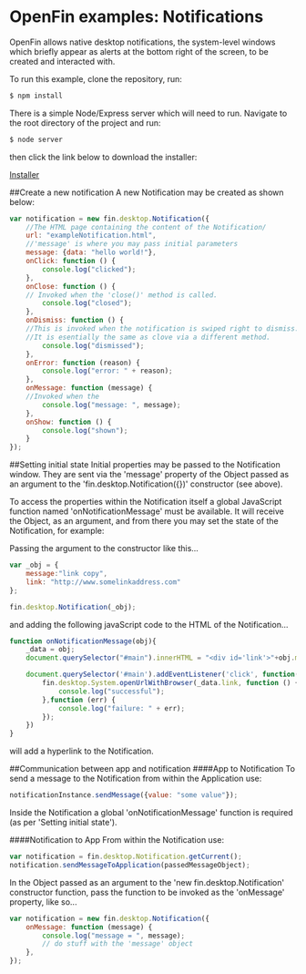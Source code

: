 # OpenFin examples: Notifications

OpenFin allows native desktop notifications, the system-level windows which briefly appear as alerts at the bottom right of the screen, to be created and interacted with. 

To run this example, clone the repository, run:

```javascript
$ npm install
```
There is a simple Node/Express server which will need to run. Navigate to the root directory of the project and run:

```javascript
$ node server
```
then click the link below to download the installer:

[Installer](https://dl.openfin.co/services/download?fileName=notificationOpenfin&config=http://localhost:5050/app.json)

##Create a new notification
A new Notification may be created as shown below:

```javascript
var notification = new fin.desktop.Notification({
	//The HTML page containing the content of the Notification/
	url: "exampleNotification.html",
	//'message' is where you may pass initial parameters
	message: {data: "hello world!"},
	onClick: function () {
		console.log("clicked");
	},
	onClose: function () {
	// Invoked when the 'close()' method is called.
		console.log("closed");
	},
	onDismiss: function () {
	//This is invoked when the notification is swiped right to dismiss. 
	//It is esentially the same as clove via a different method.
		console.log("dismissed");
	},
	onError: function (reason) {
		console.log("error: " + reason);
	},
	onMessage: function (message) {
	//Invoked when the 
		console.log("message: ", message);
	},
	onShow: function () {
		console.log("shown");
	}
});
```
##Setting initial state
Initial properties may be passed to the Notification window. They are sent via the 'message' property of the Object passed as an argument to the 'fin.desktop.Notification({})' constructor (see above). 

To access the properties within the Notification itself a global JavaScript function named 'onNotificationMessage' must be available. It will receive the Object, as an argument, and from there you may set the state of the Notification, for example:

Passing the argument to the constructor like this...

```javascript
var _obj = {
	message:"link copy",
	link: "http://www.somelinkaddress.com"
};

fin.desktop.Notification(_obj);
```
and adding the following javaScript code to the HTML of the Notification...

```javascript
function onNotificationMessage(obj){
    _data = obj;
    document.querySelector("#main").innerHTML = "<div id='link'>"+obj.message+" </div>";

    document.querySelector('#main').addEventListener('click', function(e){
        fin.desktop.System.openUrlWithBrowser(_data.link, function () {
            console.log("successful");
        },function (err) {
            console.log("failure: " + err);
        });
    })
}

```

will add a hyperlink to the Notification.

##Communication between app and notification
####App to Notification
To send a message to the Notification from within the Application use:

```javascript
notificationInstance.sendMessage({value: "some value"});
```
 Inside the Notification a global 'onNotificationMessage' function is required (as per 'Setting initial state'). 

####Notification to App
From within the Notification use:

```javascript
var notification = fin.desktop.Notification.getCurrent();
notification.sendMessageToApplication(passedMessageObject);
```
In the Object passed as an argument to the 'new fin.desktop.Notification' constructor function, pass the function to be invoked as the 'onMessage' property, like so...

```javascript
var notification = new fin.desktop.Notification({
	onMessage: function (message) {
		console.log("message = ", message);
		// do stuff with the 'message' object
	},
});
```
